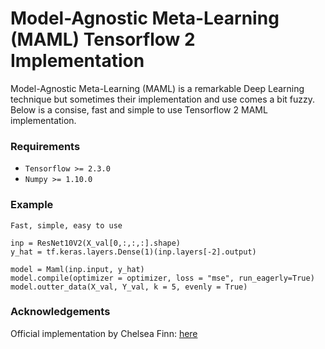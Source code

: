 # Model-Agnostic Meta-Learning (MAML) Tensorflow 2 Implementation

Model-Agnostic Meta-Learning (MAML) is a remarkable Deep Learning technique but sometimes their implementation and use comes a bit fuzzy. Below is a consise, fast and simple to use Tensorflow 2 MAML implementation.

### Requirements

- `Tensorflow >= 2.3.0`
- `Numpy >= 1.10.0`

### Example

`Fast, simple, easy to use`

```python3
inp = ResNet10V2(X_val[0,:,:,:].shape)
y_hat = tf.keras.layers.Dense(1)(inp.layers[-2].output)

model = Maml(inp.input, y_hat)
model.compile(optimizer = optimizer, loss = "mse", run_eagerly=True)
model.outter_data(X_val, Y_val, k = 5, evenly = True)
```


### Acknowledgements

Official implementation by Chelsea Finn: [here](https://github.com/cbfinn/maml)
